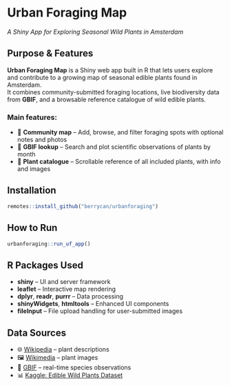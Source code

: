 # Urban Foraging Map  
*A Shiny App for Exploring Seasonal Wild Plants in Amsterdam*

## Purpose & Features

**Urban Foraging Map** is a Shiny web app built in R that lets users explore and contribute to a growing map of seasonal edible plants found in Amsterdam.  
It combines community-submitted foraging locations, live biodiversity data from **GBIF**, and a browsable reference catalogue of wild edible plants.

### Main features:
- 📍 **Community map** – Add, browse, and filter foraging spots with optional notes and photos  
- 🌿 **GBIF lookup** – Search and plot scientific observations of plants by month  
- 📖 **Plant catalogue** – Scrollable reference of all included plants, with info and images  

## Installation

```r
remotes::install_github("berrycan/urbanforaging")
```

## How to Run

```r
urbanforaging::run_uf_app()
```

## R Packages Used

- **shiny** – UI and server framework  
- **leaflet** – Interactive map rendering  
- **dplyr**, **readr**, **purrr** – Data processing  
- **shinyWidgets**, **htmltools** – Enhanced UI components  
- **fileInput** – File upload handling for user-submitted images  

## Data Sources

- 🌐 [Wikipedia](https://www.wikipedia.org/) – plant descriptions  
- 🖼️ [Wikimedia](https://commons.wikimedia.org/) – plant images  
- 🌱 [GBIF](https://www.gbif.org/) – real-time species observations  
- 📊 [Kaggle: Edible Wild Plants Dataset](https://www.kaggle.com/datasets/gverzea/edible-wild-plants)
